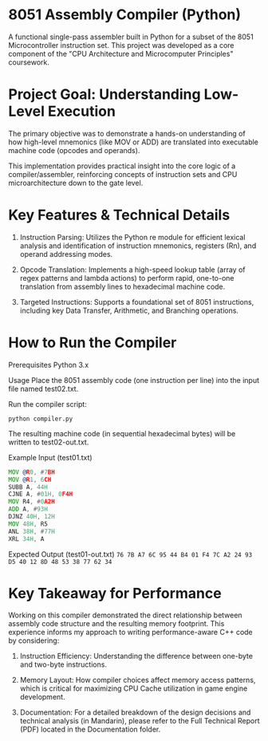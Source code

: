 # 8051 Assembly Compiler (Python)
A functional single-pass assembler built in Python for a subset of the 8051 Microcontroller instruction set. This project was developed as a core component of the "CPU Architecture and Microcomputer Principles" coursework.

# Project Goal: Understanding Low-Level Execution
The primary objective was to demonstrate a hands-on understanding of how high-level mnemonics (like MOV or ADD) are translated into executable machine code (opcodes and operands).

This implementation provides practical insight into the core logic of a compiler/assembler, reinforcing concepts of instruction sets and CPU microarchitecture down to the gate level.

# Key Features & Technical Details
1. Instruction Parsing: Utilizes the Python re module for efficient lexical analysis and identification of instruction mnemonics, registers (Rn), and operand addressing modes.

2. Opcode Translation: Implements a high-speed lookup table (array of regex patterns and lambda actions) to perform rapid, one-to-one translation from assembly lines to hexadecimal machine code.

3. Targeted Instructions: Supports a foundational set of 8051 instructions, including key Data Transfer, Arithmetic, and Branching operations.

# How to Run the Compiler
Prerequisites
Python 3.x

Usage
Place the 8051 assembly code (one instruction per line) into the input file named test02.txt.

Run the compiler script:

```python compiler.py```

The resulting machine code (in sequential hexadecimal bytes) will be written to test02-out.txt.

Example Input (test01.txt)
```asm
MOV @R0, #7BH
MOV @R1, 6CH
SUBB A, 44H
CJNE A, #01H, 0F4H
MOV R4, #0A2H
ADD A, #93H
DJNZ 40H, 12H
MOV 48H, R5
ANL 38H, #77H
XRL 34H, A

```
Expected Output (test01-out.txt)
```76 7B A7 6C 95 44 B4 01 F4 7C A2 24 93 D5 40 12 8D 48 53 38 77 62 34 ```

# Key Takeaway for Performance
Working on this compiler demonstrated the direct relationship between assembly code structure and the resulting memory footprint. This experience informs my approach to writing performance-aware C++ code by considering:

1. Instruction Efficiency: Understanding the difference between one-byte and two-byte instructions.

2. Memory Layout: How compiler choices affect memory access patterns, which is critical for maximizing CPU Cache utilization in game engine development.

3. Documentation: For a detailed breakdown of the design decisions and technical analysis (in Mandarin), please refer to the Full Technical Report (PDF) located in the Documentation folder.

